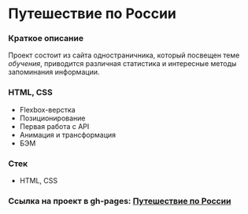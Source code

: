 # Путешествие по России

###  Краткое описание

Проект состоит из сайта одностраничника, который посвещен теме _обучения_, приводится различная статистика и интересные методы запоминания информации.

###  HTML, CSS

- Flexbox-верстка
- Позиционирование
- Первая работа с API
- Анимация и трансформация
- БЭМ

###  Стек

- HTML, CSS

### **Ссылка на проект в gh-pages: [Путешествие по России](https://glebzhdanov.github.io/russian-travel/)**

